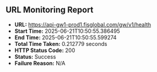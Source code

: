 ## URL Monitoring Report

- **URL:** https://api-gw1-prod1.fisglobal.com/gw/v1/health
- **Start Time:** 2025-06-21T10:50:55.386495
- **End Time:** 2025-06-21T10:50:55.599274
- **Total Time Taken:** 0.212779 seconds
- **HTTP Status Code:** 200
- **Status:** Success
- **Failure Reason:** N/A
